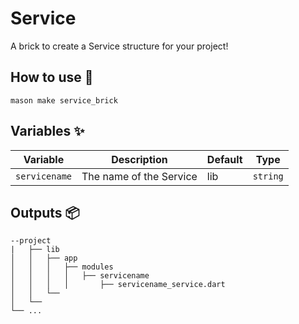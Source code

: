 # Service

A brick to create a Service structure for your project!

## How to use 🚀

```
mason make service_brick
```

## Variables ✨

| Variable       | Description             | Default | Type     |
| -------------- | ----------------------- | ------- | -------- |
| `servicename` | The name of the Service | lib | `string` |


## Outputs 📦

```
--project
|   ├── lib
│   │   ├── app
│   │   │   ├── modules
│   │   │   │   ├── servicename
│   │   │   │       ├── servicename_service.dart
│   │   └── 
│   └──   
└── ...
```